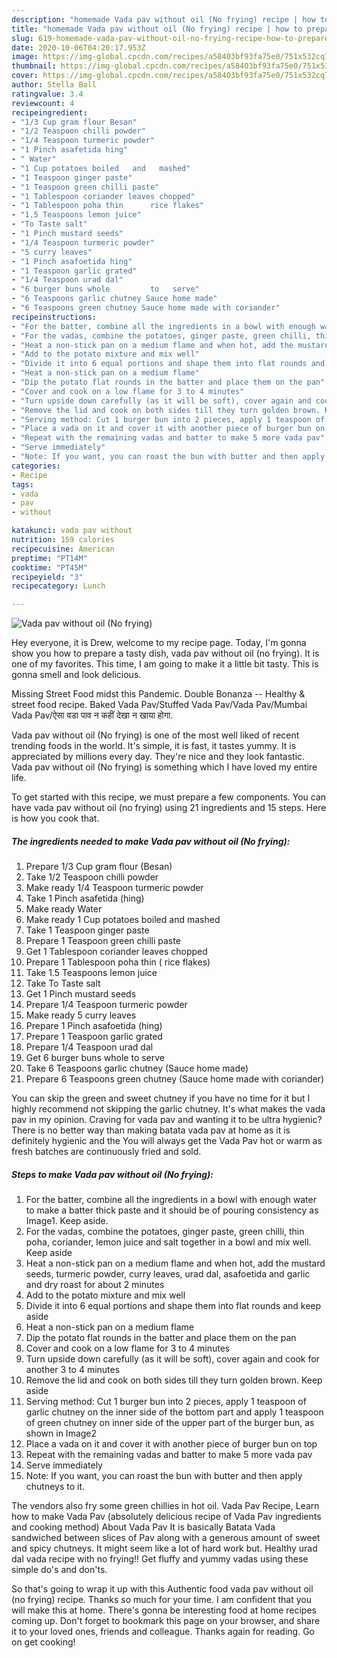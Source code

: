 ```yaml
---
description: "homemade Vada pav without oil (No frying) recipe | how to prepare Vada pav without oil (No frying)"
title: "homemade Vada pav without oil (No frying) recipe | how to prepare Vada pav without oil (No frying)"
slug: 619-homemade-vada-pav-without-oil-no-frying-recipe-how-to-prepare-vada-pav-without-oil-no-frying
date: 2020-10-06T04:20:17.953Z
image: https://img-global.cpcdn.com/recipes/a58403bf93fa75e0/751x532cq70/vada-pav-without-oil-no-frying-recipe-main-photo.jpg
thumbnail: https://img-global.cpcdn.com/recipes/a58403bf93fa75e0/751x532cq70/vada-pav-without-oil-no-frying-recipe-main-photo.jpg
cover: https://img-global.cpcdn.com/recipes/a58403bf93fa75e0/751x532cq70/vada-pav-without-oil-no-frying-recipe-main-photo.jpg
author: Stella Ball
ratingvalue: 3.4
reviewcount: 4
recipeingredient:
- "1/3 Cup gram flour Besan"
- "1/2 Teaspoon chilli powder"
- "1/4 Teaspoon turmeric powder"
- "1 Pinch asafetida hing"
- " Water"
- "1 Cup potatoes boiled   and   mashed"
- "1 Teaspoon ginger paste"
- "1 Teaspoon green chilli paste"
- "1 Tablespoon coriander leaves chopped"
- "1 Tablespoon poha thin      rice flakes"
- "1.5 Teaspoons lemon juice"
- "To Taste salt"
- "1 Pinch mustard seeds"
- "1/4 Teaspoon turmeric powder"
- "5 curry leaves"
- "1 Pinch asafoetida hing"
- "1 Teaspoon garlic grated"
- "1/4 Teaspoon urad dal"
- "6 burger buns whole         to   serve"
- "6 Teaspoons garlic chutney Sauce home made"
- "6 Teaspoons green chutney Sauce home made with coriander"
recipeinstructions:
- "For the batter, combine all the ingredients in a bowl with enough water to make a batter thick paste and it should be of pouring consistency as Image1. Keep aside."
- "For the vadas, combine the potatoes, ginger paste, green chilli, thin poha, coriander, lemon juice and salt together in a bowl and mix well. Keep aside"
- "Heat a non-stick pan on a medium flame and when hot, add the mustard seeds, turmeric powder, curry leaves, urad dal, asafoetida and garlic and dry roast for about 2 minutes"
- "Add to the potato mixture and mix well"
- "Divide it into 6 equal portions and shape them into flat rounds and keep aside"
- "Heat a non-stick pan on a medium flame"
- "Dip the potato flat rounds in the batter and place them on the pan"
- "Cover and cook on a low flame for 3 to 4 minutes"
- "Turn upside down carefully (as it will be soft), cover again and cook for another 3 to 4 minutes"
- "Remove the lid and cook on both sides till they turn golden brown. Keep aside"
- "Serving method: Cut 1 burger bun into 2 pieces, apply 1 teaspoon of garlic chutney on the inner side of the bottom part and apply 1 teaspoon of green chutney on inner side of the upper part of the burger bun, as shown in Image2"
- "Place a vada on it and cover it with another piece of burger bun on top"
- "Repeat with the remaining vadas and batter to make 5 more vada pav"
- "Serve immediately"
- "Note: If you want, you can roast the bun with butter and then apply chutneys to it."
categories:
- Recipe
tags:
- vada
- pav
- without

katakunci: vada pav without 
nutrition: 159 calories
recipecuisine: American
preptime: "PT14M"
cooktime: "PT45M"
recipeyield: "3"
recipecategory: Lunch

---
```



![Vada pav without oil (No frying)](https://img-global.cpcdn.com/recipes/a58403bf93fa75e0/751x532cq70/vada-pav-without-oil-no-frying-recipe-main-photo.jpg)

Hey everyone, it is Drew, welcome to my recipe page. Today, I'm gonna show you how to prepare a tasty dish, vada pav without oil (no frying). It is one of my favorites. This time, I am going to make it a little bit tasty. This is gonna smell and look delicious.

Missing Street Food midst this Pandemic. Double Bonanza -- Healthy &amp; street food recipe. Baked Vada Pav/Stuffed Vada Pav/Vada Pav/Mumbai Vada Pav/ऐसा वडा पाव न कहीं देखा न खाया होगा.

Vada pav without oil (No frying) is one of the most well liked of recent trending foods in the world. It's simple, it is fast, it tastes yummy. It is appreciated by millions every day. They're nice and they look fantastic. Vada pav without oil (No frying) is something which I have loved my entire life.


To get started with this recipe, we must prepare a few components. You can have vada pav without oil (no frying) using 21 ingredients and 15 steps. Here is how you cook that.

<!--inarticleads1-->

##### The ingredients needed to make Vada pav without oil (No frying):

1. Prepare 1/3 Cup gram flour (Besan)
1. Take 1/2 Teaspoon chilli powder
1. Make ready 1/4 Teaspoon turmeric powder
1. Take 1 Pinch asafetida (hing)
1. Make ready  Water
1. Make ready 1 Cup potatoes boiled   and   mashed
1. Take 1 Teaspoon ginger paste
1. Prepare 1 Teaspoon green chilli paste
1. Get 1 Tablespoon coriander leaves chopped
1. Prepare 1 Tablespoon poha thin     ( rice flakes)
1. Take 1.5 Teaspoons lemon juice
1. Take To Taste salt
1. Get 1 Pinch mustard seeds
1. Prepare 1/4 Teaspoon turmeric powder
1. Make ready 5 curry leaves
1. Prepare 1 Pinch asafoetida (hing)
1. Prepare 1 Teaspoon garlic grated
1. Prepare 1/4 Teaspoon urad dal
1. Get 6 burger buns whole         to   serve
1. Take 6 Teaspoons garlic chutney (Sauce home made)
1. Prepare 6 Teaspoons green chutney (Sauce home made with coriander)


You can skip the green and sweet chutney if you have no time for it but I highly recommend not skipping the garlic chutney. It&#39;s what makes the vada pav in my opinion. Craving for vada pav and wanting it to be ultra hygienic? There is no better way than making batata vada pav at home as it is definitely hygienic and the You will always get the Vada Pav hot or warm as fresh batches are continuously fried and sold. 

<!--inarticleads2-->

##### Steps to make Vada pav without oil (No frying):

1. For the batter, combine all the ingredients in a bowl with enough water to make a batter thick paste and it should be of pouring consistency as Image1. Keep aside.
1. For the vadas, combine the potatoes, ginger paste, green chilli, thin poha, coriander, lemon juice and salt together in a bowl and mix well. Keep aside
1. Heat a non-stick pan on a medium flame and when hot, add the mustard seeds, turmeric powder, curry leaves, urad dal, asafoetida and garlic and dry roast for about 2 minutes
1. Add to the potato mixture and mix well
1. Divide it into 6 equal portions and shape them into flat rounds and keep aside
1. Heat a non-stick pan on a medium flame
1. Dip the potato flat rounds in the batter and place them on the pan
1. Cover and cook on a low flame for 3 to 4 minutes
1. Turn upside down carefully (as it will be soft), cover again and cook for another 3 to 4 minutes
1. Remove the lid and cook on both sides till they turn golden brown. Keep aside
1. Serving method: Cut 1 burger bun into 2 pieces, apply 1 teaspoon of garlic chutney on the inner side of the bottom part and apply 1 teaspoon of green chutney on inner side of the upper part of the burger bun, as shown in Image2
1. Place a vada on it and cover it with another piece of burger bun on top
1. Repeat with the remaining vadas and batter to make 5 more vada pav
1. Serve immediately
1. Note: If you want, you can roast the bun with butter and then apply chutneys to it.


The vendors also fry some green chillies in hot oil. Vada Pav Recipe, Learn how to make Vada Pav (absolutely delicious recipe of Vada Pav ingredients and cooking method) About Vada Pav It is basically Batata Vada sandwiched between slices of Pav along with a generous amount of sweet and spicy chutneys. It might seem like a lot of hard work but. Healthy urad dal vada recipe with no frying!! Get fluffy and yummy vadas using these simple do&#39;s and don&#39;ts. 

So that's going to wrap it up with this Authentic food vada pav without oil (no frying) recipe. Thanks so much for your time. I am confident that you will make this at home. There's gonna be interesting food at home recipes coming up. Don't forget to bookmark this page on your browser, and share it to your loved ones, friends and colleague. Thanks again for reading. Go on get cooking!
